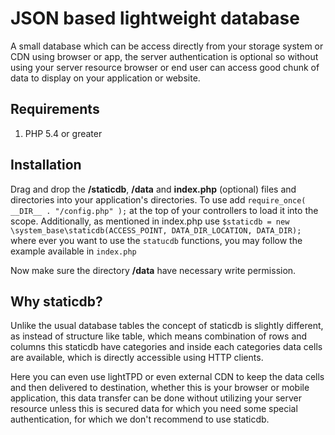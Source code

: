 # JSON based lightweight database

A small database which can be access directly from your storage system or CDN using browser or app, 
the server authentication is optional so without using your server resource browser 
or end user can access good chunk of data to display on your application or website.

## Requirements

1. PHP 5.4 or greater

## Installation

Drag and drop the **/staticdb**,  **/data** and **index.php** (optional) files and directories into your application's directories. 
To use add `require_once( __DIR__ . "/config.php" );` at the top of your controllers to load it into the scope. 
Additionally, as mentioned in index.php use `$staticdb = new \system_base\staticdb(ACCESS_POINT, DATA_DIR_LOCATION, DATA_DIR);` 
where ever you want to use the `statucdb` functions, you may follow the example available in `index.php`

Now make sure the directory **/data** have necessary write permission.

## Why staticdb?

Unlike the usual database tables the concept of staticdb is slightly different, as instead of structure like table, which means 
combination of rows and columns this staticdb have categories and inside each categories data cells are available, which is 
directly accessible using HTTP clients.

Here you can even use lightTPD or even external CDN to keep the data cells and then delivered to destination, whether this 
is your browser or mobile application, this data transfer can be done without utilizing your server resource 
unless this is secured data for which you need some special authentication, for which we don't recommend to use staticdb.



